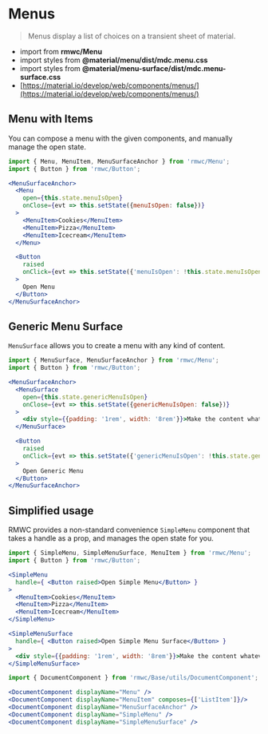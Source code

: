 # Menus

> Menus display a list of choices on a transient sheet of material.

- import from **rmwc/Menu** 
- import styles from **@material/menu/dist/mdc.menu.css**
- import styles from **@material/menu-surface/dist/mdc.menu-surface.css**
- [https://material.io/develop/web/components/menus/](https://material.io/develop/web/components/menus/)

## Menu with Items

You can compose a menu with the given components, and manually manage the open state.

```jsx render
import { Menu, MenuItem, MenuSurfaceAnchor } from 'rmwc/Menu';
import { Button } from 'rmwc/Button';

<MenuSurfaceAnchor>
  <Menu
    open={this.state.menuIsOpen}
    onClose={evt => this.setState({menuIsOpen: false})}
  >
    <MenuItem>Cookies</MenuItem>
    <MenuItem>Pizza</MenuItem>
    <MenuItem>Icecream</MenuItem>
  </Menu>

  <Button
    raised
    onClick={evt => this.setState({'menuIsOpen': !this.state.menuIsOpen})}
  >
    Open Menu
  </Button>
</MenuSurfaceAnchor>
```

## Generic Menu Surface

`MenuSurface` allows you to create a menu with any kind of content.

```jsx render
import { MenuSurface, MenuSurfaceAnchor } from 'rmwc/Menu';
import { Button } from 'rmwc/Button';

<MenuSurfaceAnchor>
  <MenuSurface
    open={this.state.genericMenuIsOpen}
    onClose={evt => this.setState({genericMenuIsOpen: false})}
  >
    <div style={{padding: '1rem', width: '8rem'}}>Make the content whatever you want.</div>
  </MenuSurface>

  <Button
    raised
    onClick={evt => this.setState({'genericMenuIsOpen': !this.state.genericMenuIsOpen})}
  >
    Open Generic Menu
  </Button>
</MenuSurfaceAnchor>
```

## Simplified usage

RMWC provides a non-standard convenience `SimpleMenu` component that takes a handle as a prop, and manages the open state for you.

```jsx render
import { SimpleMenu, SimpleMenuSurface, MenuItem } from 'rmwc/Menu';
import { Button } from 'rmwc/Button';

<SimpleMenu
  handle={ <Button raised>Open Simple Menu</Button> }
>
  <MenuItem>Cookies</MenuItem>
  <MenuItem>Pizza</MenuItem>
  <MenuItem>Icecream</MenuItem>
</SimpleMenu>

<SimpleMenuSurface
  handle={ <Button raised>Open Simple Menu Surface</Button> }
>
  <div style={{padding: '1rem', width: '8rem'}}>Make the content whatever you want.</div>
</SimpleMenuSurface>
```

```jsx renderOnly
import { DocumentComponent } from 'rmwc/Base/utils/DocumentComponent';

<DocumentComponent displayName="Menu" />
<DocumentComponent displayName="MenuItem" composes={['ListItem']}/>
<DocumentComponent displayName="MenuSurfaceAnchor" />
<DocumentComponent displayName="SimpleMenu" />
<DocumentComponent displayName="SimpleMenuSurface" />
```
